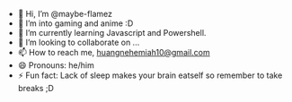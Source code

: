 - 👋 Hi, I’m @maybe-flamez
- 👀 I’m into gaming and anime :D
- 🌱 I’m currently learning Javascript and Powershell.
- 💞️ I’m looking to collaborate on ...
- 📫 How to reach me, huangnehemiah10@gmail.com
- 😄 Pronouns: he/him
- ⚡ Fun fact: Lack of sleep makes your brain eatself so remember to take breaks ;D

<!---
maybe-flamez/maybe-flamez is a ✨ special ✨ repository because its `README.md` (this file) appears on your GitHub profile.
You can click the Preview link to take a look at your changes.
--->
